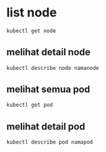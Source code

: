 # list node
```bash
kubectl get node
```

## melihat detail node
```bash
kubectl describe node namanode
```

## melihat semua pod
```bash
kubectl get pod
```

## melihat detail pod
```bash
kubectl describe pod namapod
```